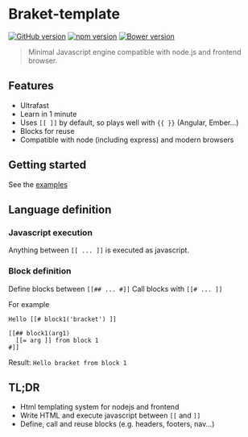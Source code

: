 # Braket-template

[![GitHub version](https://badge.fury.io/gh/danlevan%2Fbracket-template.svg)](http://badge.fury.io/gh/danlevan%2Fbracket-template)
[![npm version](https://badge.fury.io/js/bracket-template.svg)](http://badge.fury.io/js/bracket-template) [![Bower version](https://badge.fury.io/bo/google-material-color.svg)](http://badge.fury.io/bo/google-material-color)

> Minimal Javascript engine compatible with node.js and frontend browser.

## Features

- Ultrafast
- Learn in 1 minute
- Uses `[[ ]]` by default, so plays well with `{{ }}` (Angular, Ember...)
- Blocks for reuse
- Compatible with node (including express) and modern browsers

## Getting started

See the [examples](examples)

## Language definition

### Javascript execution

Anything between `[[ ... ]]` is executed as javascript.

### Block definition

Define blocks between `[[## ... #]]`
Call blocks with `[[# ... ]]`

For example

```
Hello [[# block1('bracket') ]]

[[## block1(arg1)
  [[= arg ]] from block 1
#]]
```

Result: `Hello bracket from block 1`

## TL;DR

* Html templating system for nodejs and frontend
* Write HTML and execute javascript between `[[` and `]]`
* Define, call and reuse blocks (e.g. headers, footers, nav...)
